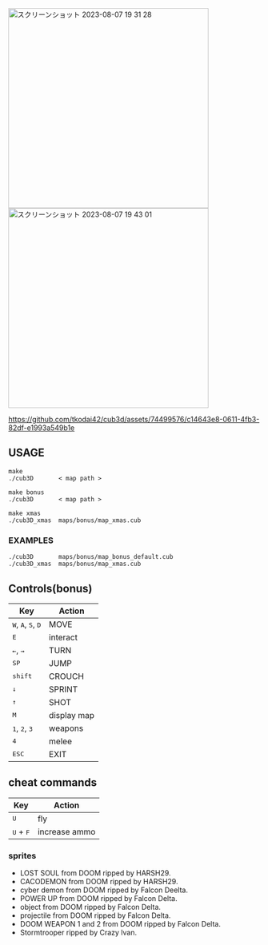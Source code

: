 
<img height="400" alt="スクリーンショット 2023-08-07 19 31 28" src="https://github.com/tkodai42/cub3d/assets/74499576/a90f7a3b-35f8-42bd-bffc-c4daf7d4737f">
<img height="400" alt="スクリーンショット 2023-08-07 19 43 01" src="https://github.com/tkodai42/cub3d/assets/74499576/a3c9f54f-0be4-4a2a-9199-db63401730c3">


https://github.com/tkodai42/cub3d/assets/74499576/c14643e8-0611-4fb3-82df-e1993a549b1e


## USAGE
```
make
./cub3D       < map path >

make bonus
./cub3D       < map path >

make xmas
./cub3D_xmas  maps/bonus/map_xmas.cub
```


### EXAMPLES
```
./cub3D       maps/bonus/map_bonus_default.cub
./cub3D_xmas  maps/bonus/map_xmas.cub
```
## Controls(bonus)
 
| Key | Action |
|---|---|
| <kbd>W</kbd>, <kbd>A</kbd>, <kbd>S</kbd>, <kbd>D</kbd> | MOVE |
| <kbd>E</kbd>| interact |
| <kbd>←</kbd>, <kbd>→</kbd>| TURN |
| <kbd>SP</kbd>| JUMP |
| <kbd>shift</kbd>| CROUCH |
| <kbd>↓</kbd>| SPRINT |
| <kbd>↑</kbd>| SHOT |
| <kbd>M</kbd>| display map |
| <kbd>1</kbd>, <kbd>2</kbd>, <kbd>3</kbd> | weapons |
| <kbd>4</kbd>| melee |
| <kbd>ESC</kbd>| EXIT |

## cheat commands

| Key | Action |
|---|---|
| <kbd>U</kbd>| fly |
| <kbd>U</kbd> + <kbd>F</kbd> | increase ammo |


###  sprites                                              
- LOST SOUL from DOOM ripped by HARSH29.                 
- CACODEMON from DOOM ripped by HARSH29.                 
- cyber demon from DOOM ripped by Falcon Deelta.         
- POWER UP from DOOM ripped by Falcon Delta.             
- object from DOOM ripped by Falcon Delta.               
- projectile from DOOM ripped by Falcon Delta.           
- DOOM WEAPON 1 and 2 from DOOM ripped by Falcon Delta.  
- Stormtrooper ripped by Crazy lvan.                     
